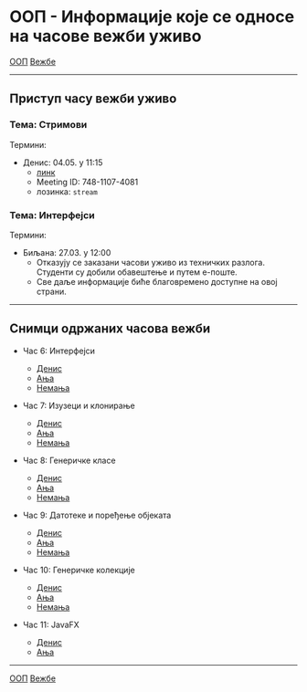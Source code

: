 # ООП - Информације које се односе на часове вежби уживо

[ООП](../../README.md) [Вежбе](../README.md)

---

## Приступ часу вежби уживо

### Тема: Стримови
Термини:
- Денис: 04.05. у 11:15
  - [линк](https://us04web.zoom.us/j/74811074081?pwd=OHlkdHluejVqTDRYcDZvMnp2YlZSUT09)
  - Meeting ID: 748-1107-4081
  - лозинка: `stream`


### Тема: Интерфејси
Термини:
- Биљана: 27.03. у 12:00 
  - Отказују се заказани часови уживо из техничких разлога. Студенти су добили обавештење и путем е-поште.
  - Све даље информације биће благовремено доступне на овој страни. 

---

## Снимци одржаних часова вежби
- Час 6: Интерфејси
	- [Денис](https://youtu.be/yJid-lC8RUw) 
	- [Ања](https://youtu.be/rVcXIdKxfyo) 
	- [Немања](https://youtu.be/eEBMNy6TeQ0)

- Час 7: Изузеци и клонирање
	- [Денис](https://youtu.be/NeNkABXWxfY)
	- [Ања](https://youtu.be/2tUoWWEGoA0) 
	- [Немања](https://youtu.be/fL5qIcN7eGA)
  
- Час 8: Генеричке класе
	- [Денис](https://youtu.be/pae4I1DdSGM)
	- [Ања](https://youtu.be/th4Q0ykunsM)
	- [Немања](https://www.youtube.com/watch?v=HX8e5eR-VOA)
	
 - Час 9: Датотеке и поређење објеката
	- [Денис](https://youtu.be/7hycG24wSao)
	- [Ања](https://youtu.be/jRXVtql72Ys)
	- [Немања](https://www.youtube.com/watch?v=KBDBUloBTDI&feature=youtu.be)

 - Час 10: Генеричке колекције
    - [Денис](https://youtu.be/g0-DnQ7eYRk)
	- [Ања](https://youtu.be/-KHhVwXlKdw)
	- [Немања](https://www.youtube.com/watch?v=rpuuhvG-R9s&feature=youtu.be)

 - Час 11: JavaFX
    - [Денис](https://youtu.be/HhrVK4djalI)
	- [Ања](https://youtu.be/qEX8dH8dMXY)

---

[ООП](../../README.md) [Вежбе](../README.md)
